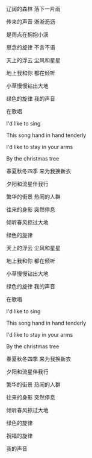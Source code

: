 辽阔的森林 落下一片雨

传来的声音 淅淅沥沥

是雨点在拥抱小溪

思念的旋律 不言不语

天上的浮云 尘风和星星

地上我和你 都在倾听

小草慢慢钻出大地

绿色的旋律 我的声音

在歌唱

I'd like to sing

This song hand in hand tenderly

I'd like to stay in your arms

By the christmas tree

春夏秋冬四季 来为我换新衣

夕阳和流星伴我行

繁华的街景 热闹的人群

往来的身影 突然停息

倾听春风掠过大地

绿色的旋律

天上的浮云 尘风和星星

地上我和你 都在倾听

小草慢慢钻出大地

绿色的旋律 我的声音

在歌唱

I'd like to sing

This song hand in hand tenderly

I'd like to stay in your arms

By the christmas tree

春夏秋冬四季 来为我换新衣

夕阳和流星伴我行

繁华的街景 热闹的人群

往来的身影 突然停息

倾听春风掠过大地

绿色的旋律

祝福的旋律

我的声音
